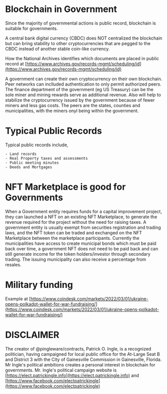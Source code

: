 # Blockchain in Government

Since the majority of governmental actions is public record, blockchain is suitable for governments.

A central bank digital currency (CBDC) does NOT centralized the blockchain but can bring stability to other cryptocurrencies that are pegged to the CBDC instead of another stable coin-like currency.

How the National Archives identifies which documents are placed in public record at [https://www.archives.gov/records-mgmt/scheduling/id](https://www.archives.gov/records-mgmt/scheduling/id)

A government can create their own cryptocurrency on their own blockchain. Peer networks can inclluded authentication to only permit authorized peers. The finance department of the government (eg US Treasury) can be the sole miner and mining rewards serve as additional revenue. Also will help to stabilize the cryptocurrency issued by the government because of fewer miners and less gas costs. The peers are the states, counties and municipalities, with the miners onyl being within the government.

# Typical Public Records

Typical public records include,

    - Land records
    - Real Property taxes and assessments
    - Public meeting minutes
    - Deeds and Mortgages

# NFT Marketplace is good for Governments

When a Government entity requires funds for a capital improvement project, they can launched a NFT on an existing NFT Marketplace, to generate the revenue required for the project without the need for raising taxes. A government entity is usually exempt from securities registration and trading laws, and the NFT token can be traded and exchanged on the NFT Marketplace between the marketplace participants. Currently the municipalities have access to create municipal bonds which must be paid back over time, a government NFT does not need to be paid back and can still generate income for the token holders/investor through secondary trading. The issuing municipality can also receive a percentage from resales.

# Military funding

Example at [https://www.coindesk.com/markets/2022/03/01/ukraine-opens-polkadot-wallet-for-war-fundraising/](https://www.coindesk.com/markets/2022/03/01/ukraine-opens-polkadot-wallet-for-war-fundraising/)

# DISCLAIMER

The creator of @pingleware/contracts, Patrick O. Ingle, is a recognized politician, having campaigned for local public office for the At-Large Seat B and District 3 with the City of Gainesville Commission in Gainesville, Florida. Mr Ingle's political ambitions creates a personal interest in blockchain for governments. Mr. Ingle's political campaign website is [https://elect.patrickingle.info](https://elect.patrickingle.info) and [https://www.facebook.com/electpatrickingle](https://www.facebook.com/electpatrickingle)
